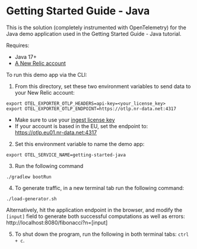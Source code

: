 # Getting Started Guide - Java

This is the solution (completely instrumented with OpenTelemetry) for the Java demo application used in the Getting Started Guide - Java tutorial. 

Requires:

* Java 17+
* [A New Relic account](https://one.newrelic.com/)

To run this demo app via the CLI:

1. From this directory, set these two environment variables to send data to your New Relic account:
```
export OTEL_EXPORTER_OTLP_HEADERS=api-key=<your_license_key>
export OTEL_EXPORTER_OTLP_ENDPOINT=https://otlp.nr-data.net:4317
```
* Make sure to use your [ingest license key](https://docs.newrelic.com/docs/apis/intro-apis/new-relic-api-keys/#license-key)
* If your account is based in the EU, set the endpoint to: https://otlp.eu01.nr-data.net:4317

2. Set this environment variable to name the demo app:
```
export OTEL_SERVICE_NAME=getting-started-java
```

3. Run the following command

```shell
./gradlew bootRun
```

4. To generate traffic, in a new terminal tab run the following command:
```shell
./load-generator.sh
```

Alternatively, hit the application endpoint in the browser, and modify the `[input]` field to generate both successful computations as well as errors: http://localhost:8080/fibonacci?n=[input]

5. To shut down the program, run the following in both terminal tabs: `ctrl + c`. 
